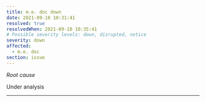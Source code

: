 ```yaml
---
title: m.e. doc down
date: 2021-09-10 10:31:41
resolved: true
resolvedWhen: 2021-09-10 10:35:41
# Possible severity levels: down, disrupted, notice
severity: down
affected:
  - m.e. doc
section: issue
---
```


*Root cause*

Under analysis

---


